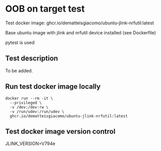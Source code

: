 # OOB on target test

Test docker image: ghcr.io/dematteisgiacomo/ubuntu-jlink-nrfutil:latest

Base ubuntu image with jlink and nrfutil device installed (see Dockerfile)

pytest is used

## Test description

To be added.

## Run test docker image locally
```shell
docker run --rm -it \
  --privileged \
  -v /dev:/dev:rw \
  -v /run/udev:/run/udev \
  ghcr.io/dematteisgiacomo/ubuntu-jlink-nrfutil:latest
```

## Test docker image version control

JLINK_VERSION=V794e
